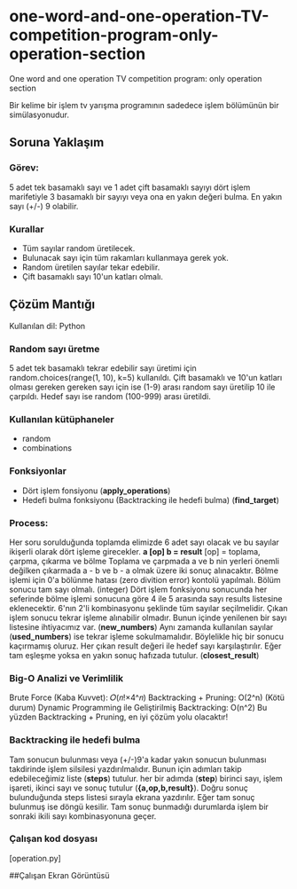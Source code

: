 # one-word-and-one-operation-TV-competition-program-only-operation-section
One word and one operation TV competition program: only operation section

Bir kelime bir işlem tv yarışma programının sadedece işlem bölümünün bir simülasyonudur.
## Soruna Yaklaşım
### Görev: 
5 adet tek basamaklı sayı ve 1 adet çift basamaklı sayıyı dört işlem marifetiyle 3 basamaklı bir sayıyı veya ona en yakın değeri bulma. En yakın sayı (+/-) 9 olabilir.
### Kurallar
- Tüm sayılar random üretilecek.
- Bulunacak sayı için tüm rakamları kullanmaya gerek yok.
- Random üretilen sayılar tekar edebilir.
- Çift basamaklı sayı 10'un katları olmalı.

## Çözüm Mantığı
Kullanılan dil: Python
### Random sayı üretme
5 adet tek basamaklı tekrar edebilir sayı üretimi için random.choices(range(1, 10), k=5) kullanıldı.
Çift basamaklı ve 10'un katları olması gereken gereken sayı için ise (1-9) arası random sayı üretilip 10 ile çarpıldı.
Hedef sayı ise random (100-999) arası üretildi.

### Kullanılan kütüphaneler
- random
- combinations
  
### Fonksiyonlar
- Dört işlem fonsiyonu (**apply_operations**)
- Hedefi bulma fonksiyonu (Backtracking ile hedefi bulma) (**find_target**)

### Process:
Her soru sorulduğunda toplamda elimizde 6 adet sayı olacak ve bu sayılar ikişerli olarak dört işleme girecekler. **a [op] b = result**
[op] = toplama, çarpma, çıkarma ve bölme
Toplama ve çarpmada a ve b nin yerleri önemli değilken çıkarmada a - b ve b - a olmak üzere iki sonuç alınacaktır.
Bölme işlemi için 0'a bölünme hatası (zero divition error) kontolü yapılmalı. Bölüm sonucu tam sayı olmalı. (integer)
Dört işlem fonksiyonu sonucunda her seferinde bölme işlemi sonucuna göre 4 ile 5 arasında sayı results listesine eklenecektir.
6'nın 2'li kombinasyonu şeklinde tüm sayılar seçilmelidir.
Çıkan işlem sonucu tekrar işleme alınabilir olmadır. Bunun içinde yenilenen bir sayı listesine ihtiyacımız var. (**new_numbers**) Aynı zamanda kullanılan sayılar (**used_numbers**) ise tekrar işleme sokulmamalıdır.
Böylelikle hiç bir sonucu kaçırmamış oluruz. Her çıkan result değeri ile hedef sayı karşılaştırılır. Eğer tam eşleşme yoksa en yakın sonuç hafızada tutulur. (**closest_result**)
### Big-O Analizi ve Verimlilik
Brute Force (Kaba Kuvvet): 𝑂(𝑛!×4^𝑛)
Backtracking + Pruning: O(2^n) (Kötü durum)
Dynamic Programming ile Geliştirilmiş Backtracking: O(n^2)
Bu yüzden Backtracking + Pruning, en iyi çözüm yolu olacaktır!

### Backtracking ile hedefi bulma
Tam sonucun bulunması veya (+/-)9'a kadar yakın sonucun bulunması takdirinde işlem silsilesi yazdırılmalıdır. Bunun için adımları takip edebileceğimiz liste (**steps**) tutulur. her bir adımda (**step**) birinci sayı, işlem işareti, ikinci sayı ve sonuç tutulur (**{a,op,b,result}**). Doğru sonuç bulunduğunda steps listesi sırayla ekrana yazdırılır. Eğer tam sonuç bulunmuş ise döngü kesilir. Tam sonuç bunmadığı durumlarda işlem bir sonraki ikili sayı kombinasyonuna geçer.

### Çalışan kod dosyası
[operation.py]

##Çalışan Ekran Görüntüsü
